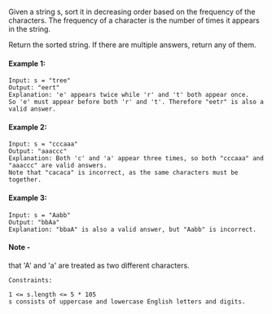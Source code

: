 Given a string s, sort it in decreasing order based on the frequency of the characters. The frequency of a character is the number of times it appears in the string.

Return the sorted string. If there are multiple answers, return any of them.

#### Example 1:
```
Input: s = "tree"
Output: "eert"
Explanation: 'e' appears twice while 'r' and 't' both appear once.
So 'e' must appear before both 'r' and 't'. Therefore "eetr" is also a valid answer.
```
#### Example 2:
```
Input: s = "cccaaa"
Output: "aaaccc"
Explanation: Both 'c' and 'a' appear three times, so both "cccaaa" and "aaaccc" are valid answers.
Note that "cacaca" is incorrect, as the same characters must be together.
```
#### Example 3:
````
Input: s = "Aabb"
Output: "bbAa"
Explanation: "bbaA" is also a valid answer, but "Aabb" is incorrect.
````
#### Note -
that 'A' and 'a' are treated as two different characters.
```
Constraints:

1 <= s.length <= 5 * 105
s consists of uppercase and lowercase English letters and digits.
```
